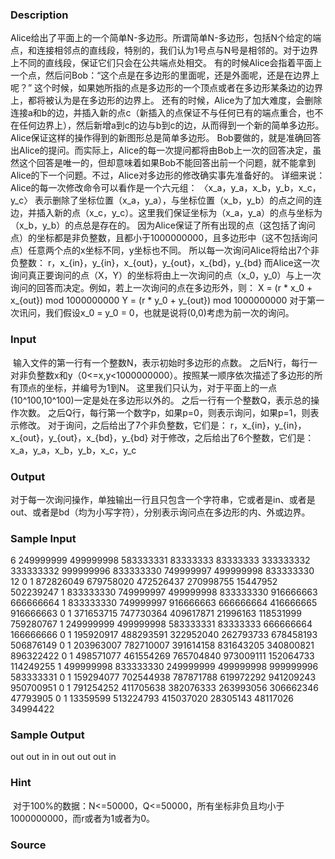 
### Description
Alice给出了平面上的一个简单N-多边形。所谓简单N-多边形，包括N个给定的端点，和连接相邻点的直线段，特别的，我们认为1号点与N号是相邻的。对于边界上不同的直线段，保证它们只会在公共端点处相交。
有的时候Alice会指着平面上一个点，然后问Bob：“这个点是在多边形的里面呢，还是外面呢，还是在边界上呢？”
这个时候，如果她所指的点是多边形的一个顶点或者在多边形某条边的边界上，都将被认为是在多边形的边界上。
还有的时候，Alice为了加大难度，会删除连接a和b的边，并插入新的点c（新插入的点保证不与任何已有的端点重合，也不在任何边界上），然后新增a到c的边与b到c的边，从而得到一个新的简单多边形。
Alice保证这样的操作得到的新图形总是简单多边形。
Bob要做的，就是准确回答出Alice的提问。而实际上，Alice的每一次提问都将由Bob上一次的回答决定，虽然这个回答是唯一的，但却意味着如果Bob不能回答出前一个问题，就不能拿到Alice的下一个问题。不过，Alice对多边形的修改确实事先准备好的。
详细来说：Alice的每一次修改命令可以看作是一个六元组：
〈x_a，y_a，x_b，y_b，x_c，y_c〉
表示删除了坐标位置（x_a，y_a），与坐标位置（x_b，y_b）的点之间的连边，并插入新的点（x_c，y_c）。这里我们保证坐标为（x_a，y_a）的点与坐标为（x_b，y_b）的点总是存在的。
因为Alice保证了所有出现的点（这包括了询问点）的坐标都是非负整数，且都小于1000000000，且多边形中（这不包括询问点）任意两个点的x坐标不同，y坐标也不同。
所以每一次询问Alice将给出7个非负整数：
r，x_{in}，y_{in}，x_{out}，y_{out}，x_{bd}，y_{bd}
而Alice这一次询问真正要询问的点（X，Y）的坐标将由上一次询问的点（x_0，y_0）与上一次询问的回答而决定。例如，若上一次询问的点在多边形外，则：
X = (r * x_0 + x_{out}) mod 1000000000
Y = (r * y_0 + y_{out}) mod 1000000000
对于第一次讯问，我们假设x_0 = y_0 = 0，也就是说将(0,0)考虑为前一次的询问。
### Input
 输入文件的第一行有一个整数N，表示初始时多边形的点数。
之后N行，每行一对非负整数x和y（0<=x,y<1000000000）。按照某一顺序依次描述了多边形的所有顶点的坐标，并编号为1到N。
这里我们只认为，对于平面上的一点(10^100,10^100)一定是处在多边形以外的。
之后一行有一个整数Q，表示总的操作次数。
之后Q行，每行第一个数字p，如果p=0，则表示询问，如果p=1，则表示修改。
对于询问，之后给出了7个非负整数，它们是：
r，x_{in}，y_{in}，x_{out}，y_{out}，x_{bd}，y_{bd}
对于修改，之后给出了6个整数，它们是：
x_a，y_a，x_b，y_b，x_c，y_c

### Output
对于每一次询问操作，单独输出一行且只包含一个字符串，它或者是in、或者是out、或者是bd（均为小写字符），分别表示询问点在多边形的内、外或边界。

### Sample Input
6
249999999 499999998
583333331 83333333
83333333 333333332
333333332 999999996
833333330 749999997
499999998 833333330
12
0 1 872826049 679758020 472526437 270998755 15447952 502239247
1 833333330 749999997 499999998 833333330 916666663 666666664
1 833333330 749999997 916666663 666666664 416666665 916666663
0 1 371653715 747730364 409617871 21996163 118531999 759280767
1 249999999 499999998 583333331 83333333 666666664 166666666
0 1 195920917 488293591 322952040 262793733 678458193 506876149
0 1 203963007 782710007 391614158 831643205 340800821 896322422
0 1 498571077 461554269 765704840 973009111 152064733 114249255
1 499999998 833333330 249999999 499999998 999999996 583333331
0 1 159294077 702544938 787871788 619972292 941209243 950700951
0 1 791254252 411705638 382076333 263993056 306662346 47793905
0 1 13359599 513224793 415037020 28305143 48117026 34994422

### Sample Output
out
out
in
in
out
out
out
in
### Hint
 对于100%的数据：N<=50000，Q<=50000，所有坐标非负且均小于1000000000，而r或者为1或者为0。
### Source
